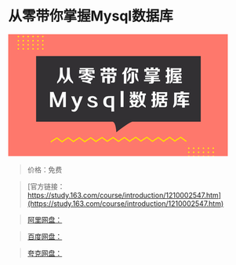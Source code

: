 # 从零带你掌握Mysql数据库

![img](../../../assets/study163/free/72488db18a7540bfbfdb2622489158ad.jpg)

> 价格：免费

> [官方链接：https://study.163.com/course/introduction/1210002547.htm](https://study.163.com/course/introduction/1210002547.htm)

> [阿里网盘：]()

> [百度网盘：]()

> [夸克网盘：]()

